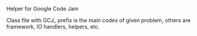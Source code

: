 ﻿Helper for Google Code Jam

Class file with GCJ_ prefix is the main codes of given problem, others are framework, IO handlers, helpers, etc.